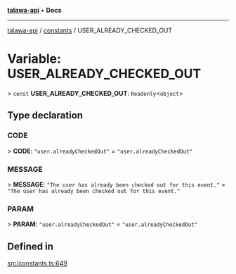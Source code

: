 [**talawa-api**](../../README.md) • **Docs**

***

[talawa-api](../../modules.md) / [constants](../README.md) / USER\_ALREADY\_CHECKED\_OUT

# Variable: USER\_ALREADY\_CHECKED\_OUT

\> `const` **USER\_ALREADY\_CHECKED\_OUT**: `Readonly`\<`object`\>

## Type declaration

### CODE

\> **CODE**: `"user.alreadyCheckedOut"` = `"user.alreadyCheckedOut"`

### MESSAGE

\> **MESSAGE**: `"The user has already been checked out for this event."` = `"The user has already been checked out for this event."`

### PARAM

\> **PARAM**: `"user.alreadyCheckedOut"` = `"user.alreadyCheckedOut"`

## Defined in

[src/constants.ts:649](https://github.com/PalisadoesFoundation/talawa-api/blob/c952c7a3bfd4b8b910fbae10313f5402ade5a9d4/src/constants.ts#L649)
